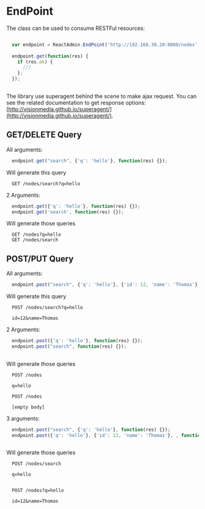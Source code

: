 EndPoint
========

The class can be used to consume RESTFul resources:

```js

  var endpoint = ReactAdmin.EndPoint('http://192.168.30.20:8000/nodes', {'Accept':'application/json'});
  
  endpoint.get(function(res) {
    if (res.ok) {
      ///
    };
  });
  
```

The library use superagent behind the scene to make ajax request. You can see the related documentation
to get response options: [http://visionmedia.github.io/superagent/](http://visionmedia.github.io/superagent/).


GET/DELETE Query
----------------

All arguments:

```js
  endpoint.get("search", {'q': 'hello'}, function(res) {});
```

Will generate this query

```
  GET /nodes/search?q=hello
```

2 Arguments:

```js
  endpoint.get({'q': 'hello'}, function(res) {});
  endpoint.get('search', function(res) {});
```

Will generate those queries

```
  GET /nodes?q=hello
  GET /nodes/search 
```

POST/PUT Query
--------------

All arguments:

```js
  endpoint.post("search", {'q': 'hello'}, {'id': 12, 'name': 'Thomas'}, function(res) {});
```

Will generate this query

```
  POST /nodes/search?q=hello
  
  id=12&name=Thomas
```

2 Arguments:

```js
  endpoint.post({'q': 'hello'}, function(res) {});
  endpoint.post("search", function(res) {});
  
```

Will generate those queries

```
  POST /nodes
  
  q=hello
  
  POST /nodes
  
  [empty body]
```

3 arguments:

```js
  endpoint.post("search", {'q': 'hello'}, function(res) {});
  endpoint.post({'q': 'hello'}, {'id': 12, 'name': 'Thomas'}, , function(res) {});
  
```

Will generate those queries

```
  POST /nodes/search
  
  q=hello
  
  
  POST /nodes?q=hello
  
  id=12&name=Thomas
```
